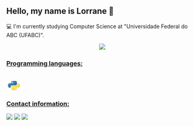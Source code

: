 ## Hello, my name is Lorrane 👋

💻 I'm currently studying Computer Science at "Universidade Federal do ABC (UFABC)".

<div align="center">
  <a href="https://github.com/lorborg">
  <img height="180em" src="https://github-readme-stats.vercel.app/api?username=lorborg&show_icons=true&theme=tokyonight&include_all_commits=true&count_private=true"/>
</div>
  
### Programming languages:
<div style="display: inline_block"><br>
  <img align="center" alt="Rafa-Python" height="30" width="40" src="https://raw.githubusercontent.com/devicons/devicon/master/icons/python/python-original.svg">
</div>

### Contact information:

<div>
 <a href="https://www.linkedin.com/in/lorrane-borges" target="_blank"><img src="https://img.shields.io/badge/-LinkedIn-%230077B5?style=for-the-badge&logo=linkedin&logoColor=white" target="_blank"></a> 
 <a href = "mailto:lorborges9@gmail.com"><img src="https://img.shields.io/badge/-Gmail-%23333?style=for-the-badge&logo=gmail&logoColor=white" target="_blank"></a>
 <a href="https://instagram.com/lorborges" target="_blank"><img src="https://img.shields.io/badge/-Instagram-%23E4405F?style=for-the-badge&logo=instagram&logoColor=white" target="_blank"></a>
</div>
